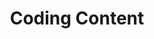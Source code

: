 ---
layout: chapter
title: Coding Content
slides:

    - class: title-slide

      content: |

        ![Gather Workshops Logo]([[BASE_URL]]/theme/assets/images/gw_logo.png)

        # Coding Content
        _Using HTML to construct page content_

      notes: |

        :)



    - content: |

        ## HTML With Otters

        Open this link in a new tab: <a href="http://codepen.io/gatherworkshops/pen/RrvbzY?editors=1000" target="_blank">Otter Challenge</a>

        Keep it open! We are going to be using HTML
        to make it look way better.


    - content: |

        ## CodePen Editor

        ![Screenshot of CodePen UI](assets/images/codepen-html.png)

        CodePen shows us code on the left, and output on the right.

      notes: |

        The grey text at the top is a comment. It is not visible in the output.

        The white text is code. It is visible in the output.


    - content: |

        ## Otter Page Demo

        <p data-height="550" style="height:550px;" data-theme-id="19418" data-slug-hash="qbgBOx" data-default-tab="result" data-user="gatherworkshops" class='codepen'>See the Pen <a href='http://codepen.io/gatherworkshops/pen/qbgBOx/'>Otter Challenge Demo</a> by Gather Workshops (<a href='http://codepen.io/gatherworkshops'>@gatherworkshops</a>) on <a href='http://codepen.io'>CodePen</a>.</p>
        <script async src="//assets.codepen.io/assets/embed/ei.js"></script> 

        Using code, we will transform our output to look like this.

    - content: |

        ## Headings

        Add heading tags before and after "Otters" on the first line.

        ```html
        <h1>Otters</h1>
        ```
        {:.big-code}

        `<h1>` says "start the heading here"
        `</h1>` says "end the heading here"

        Your "Otters" heading should now be big and bold.
        {:.checkpoint}


      notes: |

        Let's start with some really common HTML elements.

        The first line is how we make large heading text, using the `h1` element. That's a "one" after the "h" by the way!
        
        See how the start and end of the element are written the same, except for the  extra "slash" at the end? That's a really common format in HTML.



    - content: |

        ## Subheadings

        Now make `Diet` and `Behaviour` into subheadings.

        ```html
        <h2>Diet</h2>
        ```
        {:.big-code}

        `h1` is the main page heading
        `h2` is a subheading under an h1


      notes: |

        Just like we used `h1` for the most important title on the page, we can use `h2` for headings which are second most important.

        The start and end of the element are still written the same, with the extra "slash" in the closing tag.


    - content: |

        ## Paragraphs

        Now use `<p>` tags to split up your paragraphs.

        ```html
        <p>
        Otters have long, slim bodies and relatively 
        short limbs. Their most striking anatomical 
        features are the powerful webbed feet used 
        to swim, and their seal-like ability to hold 
        their breath underwater.
        </p>
        ```

        Put a `<p>` *before* each paragraph,
        and a `</p>` *after* each paragraph.

      notes: |

        Paragraphs of text use the `p` element.

        A paragraph of text will automatically have some space before and after it.



    - content: |

        ## Create a new subheading

        At the bottom of your code, add a new subheading called "Photos"

        ```html
        <h2>Photos</h2>
        ```
        {:.big-code}

        We will add a series of images below this heading.


    - content: |
    
        ## Image Tags

        Add an `img` tag to the very bottom of your code:

        ```html
        <img src="#" height="100">
        ```
        {:.big-code}

        **`src` stands for "source"**
        Replace the `#` with a link to an image online.

        **`height` is the height of the image**
        This is optional, it is the height in pixels.  


    - content: |

        ## Image Source

        Find an image online, and copy the link to it.

        Replace the `#` as the `src` value, using paste:

        ```html
        <img src="http://place.com/photo.jpg" height="100">
        ```
        {:.big-code}

        Find and add at least two more images.
        {:.checkpoint}


    - content: |

        ## Final Result

        <p data-height="550" style="height:550px;" data-theme-id="19418" data-slug-hash="qbgBOx" data-default-tab="result" data-user="gatherworkshops" class='codepen'>See the Pen <a href='http://codepen.io/gatherworkshops/pen/qbgBOx/'>Otter Challenge Demo</a> by Gather Workshops (<a href='http://codepen.io/gatherworkshops'>@gatherworkshops</a>) on <a href='http://codepen.io'>CodePen</a>.</p>
        <script async src="//assets.codepen.io/assets/embed/ei.js"></script> 

        Your own output should now look something like this.
        {:.checkpoint}


      notes: |

        If your own page doesn't look like the example, check that all your tags are correct!

        Remember most tags come in pairs:

            <h1> </h1>

            <h2> </h2>

            <p> </p>

            <a href="#"> </a>

        But images only need one tag:<br>
          
            <img src="#">

    - content: |

        ## Stuff We Covered

        - **Headings**
          Biggest is h1, smallest is h6, and size is based on heading importance
        - **Paragraphs**
          Split our content up into manageable pieces.
        - **Images**
          Don't have a closing tag, and use the `src` attribute to define an image.
        {:.flex-list}




    - content: |

        ![Thumbs Up!]([[BASE_URL]]/theme/assets/images/thumbs-up.svg){: height="200" }

        ## Coding Content: Complete!

        Great, now it's time to do some design...

        [Take me to the next chapter!](css-basics.html)


      notes: |

        :)

---